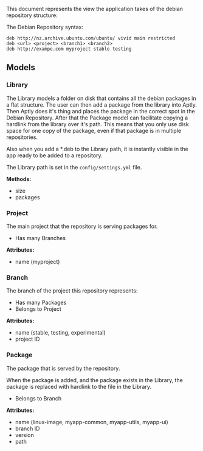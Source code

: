 This document represents the view the application takes of the debian repository structure:


The Debian Repository syntax:

    deb http://nz.archive.ubuntu.com/ubuntu/ vivid main restricted
    deb <url> <project> <branch1> <branch2>
    deb http://exampe.com myproject stable testing

## Models

### Library

The Library models a folder on disk that contains all the debian packages in a flat structure.  The user can
then add a package from the library into Aptly.  Then Aptly does it's thing and places the package in the
correct spot in the Debian Repository.  After that the Package model can facilitate copying a hardlink from
the library over it's path.  This means that you only use disk space for one copy of the package, even if
that package is in multiple repositories.

Also when you add a *.deb to the Library path, it is instantly visible in the app ready to be added to a
repository.

The Library path is set in the `config/settings.yml` file.

**Methods:**

* size
* packages

### Project

The main project that the repository is serving packages for.

* Has many Branches

**Attributes:**

* name (myproject)

### Branch

The branch of the project this repository represents:

* Has many Packages
* Belongs to Project

**Attributes:**

* name (stable, testing, experimental)
* project ID

### Package

The package that is served by the repository.

When the package is added, and the package exists in the Library, the package is replaced with hardlink to the file in the Library.

* Belongs to Branch

**Attributes:**

* name (linux-image, myapp-common, myapp-utils, myapp-ui)
* branch ID
* version
* path

